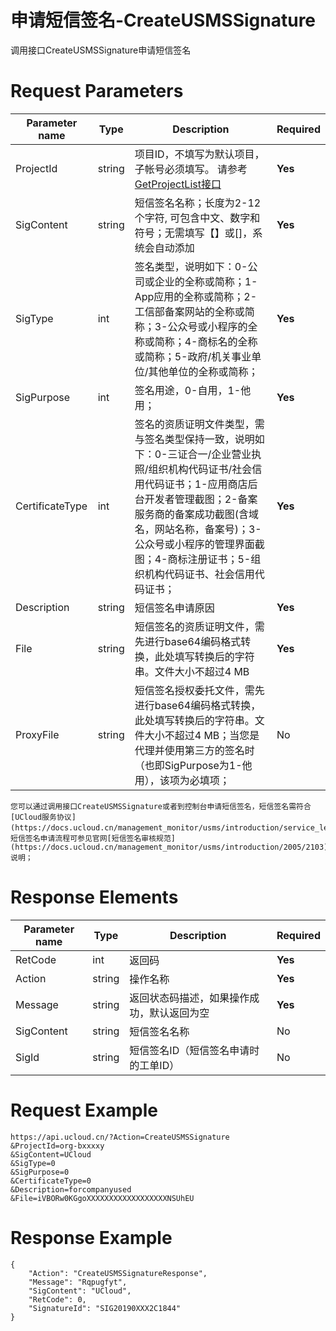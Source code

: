 # 申请短信签名-CreateUSMSSignature

调用接口CreateUSMSSignature申请短信签名

# Request Parameters
|Parameter name|Type|Description|Required|
|---|---|---|---|
|ProjectId|string|项目ID，不填写为默认项目，子帐号必须填写。 请参考[GetProjectList接口](api/summary/get_project_list)|**Yes**|
|SigContent|string|短信签名名称；长度为2-12个字符, 可包含中文、数字和符号；无需填写【】或[]，系统会自动添加|**Yes**|
|SigType|int|签名类型，说明如下：0-公司或企业的全称或简称；1-App应用的全称或简称；2-工信部备案网站的全称或简称；3-公众号或小程序的全称或简称；4-商标名的全称或简称；5-政府/机关事业单位/其他单位的全称或简称；|**Yes**|
|SigPurpose|int|签名用途，0-自用，1-他用；|**Yes**|
|CertificateType|int|签名的资质证明文件类型，需与签名类型保持一致，说明如下：0-三证合一/企业营业执照/组织机构代码证书/社会信用代码证书；1-应用商店后台开发者管理截图；2-备案服务商的备案成功截图(含域名，网站名称，备案号)；3-公众号或小程序的管理界面截图；4-商标注册证书；5-组织机构代码证书、社会信用代码证书；|**Yes**|
|Description|string|短信签名申请原因|**Yes**|
|File|string|短信签名的资质证明文件，需先进行base64编码格式转换，此处填写转换后的字符串。文件大小不超过4 MB|**Yes**|
|ProxyFile|string|短信签名授权委托文件，需先进行base64编码格式转换，此处填写转换后的字符串。文件大小不超过4 MB；当您是代理并使用第三方的签名时（也即SigPurpose为1-他用），该项为必填项；|No|

```
您可以通过调用接口CreateUSMSSignature或者到控制台申请短信签名，短信签名需符合[UCloud服务协议](https://docs.ucloud.cn/management_monitor/usms/introduction/service_level)，短信签名申请流程可参见官网[短信签名审核规范](https://docs.ucloud.cn/management_monitor/usms/introduction/2005/2103)说明；
```

# Response Elements
|Parameter name|Type|Description|Required|
|---|---|---|---|
|RetCode|int|返回码|**Yes**|
|Action|string|操作名称|**Yes**|
|Message|string|返回状态码描述，如果操作成功，默认返回为空|**Yes**|
|SigContent|string|短信签名名称|No|
|SigId|string|短信签名ID（短信签名申请时的工单ID）|No|

# Request Example
```
https://api.ucloud.cn/?Action=CreateUSMSSignature
&ProjectId=org-bxxxxy
&SigContent=UCloud
&SigType=0
&SigPurpose=0
&CertificateType=0
&Description=forcompanyused
&File=iVBORw0KGgoXXXXXXXXXXXXXXXXXXNSUhEU
```

# Response Example
```
{
    "Action": "CreateUSMSSignatureResponse", 
    "Message": "Rqpugfyt", 
    "SigContent": "UCloud", 
    "RetCode": 0, 
    "SignatureId": "SIG20190XXX2C1844"
}
```


